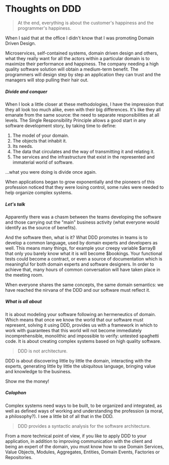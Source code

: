 # Thoughts on DDD

> At the end, everything is about the customer's happiness and the programmer's happiness.

When I said that at the office I didn't know that I was promoting Domain Driven Design.

Microservices, self-contained systems, domain driven design and others, what they really want for all the actors within a particular domain is to maximize their performance and happiness. The company needing a high quality software solution will obtain a medium-term benefit. The programmers will design step by step an application they can trust and the managers will stop pulling their hair out.

##### Divide and conquer

When I look a little closer at these methodologies, I have the impression that they all look too much alike, even with their big differences. It's like they all emanate from the same source: the need to separate responsibilities at all levels. The Single Responsibility Principle allows a good start in any software development story, by taking time to define:

1.  The model of your domain.
2.  The objects that inhabit it.
3.  Its needs.
4.  The data that circulates and the way of transmitting it and relating it.
5.  The services and the infrastructure that exist in the represented and immaterial world of software.

...what you were doing is divide once again.

When applications began to grow exponentially and the pioneers of this profession noticed that they were losing control, some rules were needed to help organize complex systems.

##### Let's talk

Apparently there was a chasm between the teams developing the software and those carrying out the "main" business activity (what everyone would identify as the source of benefits).

And the software then, what is it? What DDD promotes in teams is to develop a common language, used by domain experts and developers as well. This means many things, for example your creepy variable $arrayB that only you barely know what it is will become $bookings. Your functional tests could become a contract, or even a source of documentation which is meaningful for both domain experts and software designers. In order to achieve that, many hours of common conversation will have taken place in the meeting room.

When everyone shares the same concepts, the same domain semantics: we have reached the nirvana of the DDD and our software must reflect it.

##### What is all about

It is about modeling your software following an hermeneutics of domain. Which means that once we know the world that our software must represent, solving it using DDD, provides us with a framework in which to work with guarantees that this world will not become immediately incomprehensible, monolithic and impossible to verify: untested spaghetti code. It is about creating complex systems based on high quality software.

> DDD is not architecture.

DDD is about discovering little by little the domain, interacting with the experts, generating little by little the ubiquitous language, bringing value and knowledge to the business.

Show me the money!

##### Colophon

Complex systems need ways to be built, to be organized and integrated, as well as defined ways of working and understanding the profession (a moral, a philosophy?). I see a little bit of all that in the DDD.

> DDD provides a syntactic analysis for the software architecture.

From a more technical point of view, if you like to apply DDD to your application, in addition to improving communication with the client and being an expert of the domain, you must know how to use Domain Services, Value Objects, Modules, Aggregates, Entities, Domain Events, Factories or Repositories.